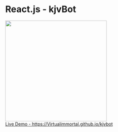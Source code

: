 # React.js - kjvBot
<p>
<a href="https://Virtualimmortal.github.io/kjvbot" target="blank" >
  <img width="320" src="https://Virtualimmortal.github.io/kjvbot/images/kjvbot-logo-256.png" /><br/> Live Demo - https://Virtualimmortal.github.io/kjvbot
</a>
</p>
